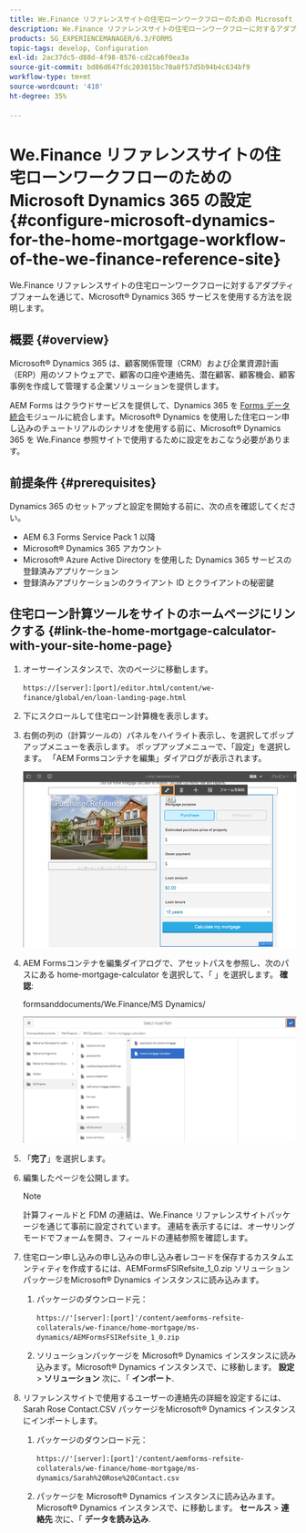 ```yaml
---
title: We.Finance リファレンスサイトの住宅ローンワークフローのための Microsoft Dynamics 365 の設定
description: We.Finance リファレンスサイトの住宅ローンワークフローに対するアダプティブフォームを通じて、Microsoft&reg; Dynamics 365 サービスを使用する方法を説明します。
products: SG_EXPERIENCEMANAGER/6.3/FORMS
topic-tags: develop, Configuration
exl-id: 2ac37dc5-d88d-4f98-8576-cd2ca6f0ea3a
source-git-commit: bd86d647fdc203015bc70a0f57d5b94b4c634bf9
workflow-type: tm+mt
source-wordcount: '410'
ht-degree: 35%

---
```


# We.Finance リファレンスサイトの住宅ローンワークフローのための Microsoft Dynamics 365 の設定 {#configure-microsoft-dynamics-for-the-home-mortgage-workflow-of-the-we-finance-reference-site}

We.Finance リファレンスサイトの住宅ローンワークフローに対するアダプティブフォームを通じて、Microsoft® Dynamics 365 サービスを使用する方法を説明します。

## 概要 {#overview}

Microsoft® Dynamics 365 は、顧客関係管理（CRM）および企業資源計画（ERP）用のソフトウェアで、顧客の口座や連絡先、潜在顧客、顧客機会、顧客事例を作成して管理する企業ソリューションを提供します。

AEM Forms はクラウドサービスを提供して、Dynamics 365 を [Forms データ統合](/help/forms/using/data-integration.md)モジュールに統合します。Microsoft® Dynamics を使用した住宅ローン申し込みのチュートリアルのシナリオを使用する前に、Microsoft® Dynamics 365 を We.Finance 参照サイトで使用するために設定をおこなう必要があります。

## 前提条件 {#prerequisites}

Dynamics 365 のセットアップと設定を開始する前に、次の点を確認してください。

* AEM 6.3 Forms Service Pack 1 以降
* Microsoft® Dynamics 365 アカウント
* Microsoft® Azure Active Directory を使用した Dynamics 365 サービスの登録済みアプリケーション
* 登録済みアプリケーションのクライアント ID とクライアントの秘密鍵

## 住宅ローン計算ツールをサイトのホームページにリンクする {#link-the-home-mortgage-calculator-with-your-site-home-page}

1. オーサーインスタンスで、次のページに移動します。

   `https://[server]:[port]/editor.html/content/we-finance/global/en/loan-landing-page.html`

1. 下にスクロールして住宅ローン計算機を表示します。
1. 右側の列の（計算ツールの）パネルをハイライト表示し、を選択してポップアップメニューを表示します。 ポップアップメニューで、「設定」を選択します。 「AEM Formsコンテナを編集」ダイアログが表示されます。

   ![calculatorconfigurepanel](assets/calculatorconfigurepanel.png)

1. AEM Formsコンテナを編集ダイアログで、アセットパスを参照し、次のパスにある home-mortgage-calculator を選択して、「 」を選択します。 **確認**:

   formsanddocuments/We.Finance/MS Dynamics/

   ![selectassetpath](assets/selectassetpath.png)

1. 「**完了**」を選択します。
1. 編集したページを公開します。

   >[!NOTE]
   >
   >計算フィールドと FDM の連結は、We.Finance リファレンスサイトパッケージを通じて事前に設定されています。 連結を表示するには、オーサリングモードでフォームを開き、フィールドの連結参照を確認します。

1. 住宅ローン申し込みの申し込みの申し込み者レコードを保存するカスタムエンティティを作成するには、AEMFormsFSIRefsite_1_0.zip ソリューションパッケージをMicrosoft® Dynamics インスタンスに読み込みます。

   1. パッケージのダウンロード元：

      `https://'[server]:[port]'/content/aemforms-refsite-collaterals/we-finance/home-mortgage/ms-dynamics/AEMFormsFSIRefsite_1_0.zip`

   1. ソリューションパッケージを Microsoft® Dynamics インスタンスに読み込みます。Microsoft® Dynamics インスタンスで、に移動します。 **設定** > **ソリューション** 次に、「 **インポート**.

1. リファレンスサイトで使用するユーザーの連絡先の詳細を設定するには、Sarah Rose Contact.CSV パッケージをMicrosoft® Dynamics インスタンスにインポートします。

   1. パッケージのダウンロード元：

      `https://'[server]:[port]'/content/aemforms-refsite-collaterals/we-finance/home-mortgage/ms-dynamics/Sarah%20Rose%20Contact.csv`

   1. パッケージを Microsoft® Dynamics インスタンスに読み込みます。Microsoft® Dynamics インスタンスで、に移動します。 **セールス** > **連絡先** 次に、「 **データを読み込み**.
